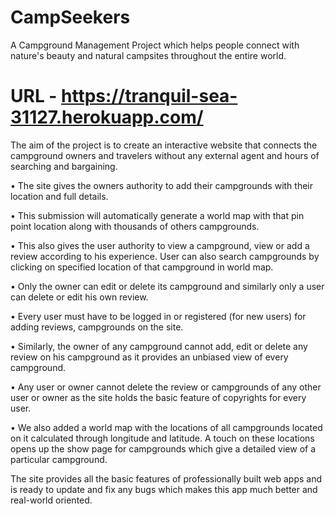 # CampSeekers
A Campground Management Project which helps people connect with nature's beauty and natural campsites throughout the entire world.
# URL - https://tranquil-sea-31127.herokuapp.com/
The aim of the project is to create an interactive website that connects the campground owners and travelers without any external agent and hours of searching and bargaining. 

•	The site gives the owners authority to add their campgrounds with their location and full details. 

•	This submission will automatically generate a world map with that pin point location along with thousands of others campgrounds. 

•	This also gives the user authority to view a campground, view or add a review according to his experience. User can also search campgrounds by clicking on specified location of that campground in world map. 

•	Only the owner can edit or delete its campground and similarly only a user can delete or edit his own review.

•	Every user must have to be logged in or registered (for new users) for adding reviews, campgrounds on the site. 

•	Similarly, the owner of any campground cannot add, edit or delete any review on his campground as it provides an unbiased view of every campground. 

•	Any user or owner cannot delete the review or campgrounds of any other user or owner as the site holds the basic feature of copyrights for every user. 

•	We also added a world map with the locations of all campgrounds located on it calculated through longitude and latitude. A touch on these locations opens up the show page for campgrounds which give a detailed view of a particular campground. 

The site provides all the basic features of professionally built web apps and is ready to update and fix any bugs which makes this app much better and real-world oriented.


